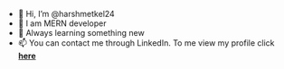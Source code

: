 - 👋 Hi, I’m @harshmetkel24
- 👀 I am MERN developer
- 🌱 Always learning something new
- 📫 You can contact me through LinkedIn. To me view my profile click **[here](https://www.linkedin.com/in/harshkumar-metkel-9a44731b6)**

<!---
harshmetkel24/harshmetkel24 is a ✨ special ✨ repository because its `README.md` (this file) appears on your GitHub profile.
You can click the Preview link to take a look at your changes.
--->
